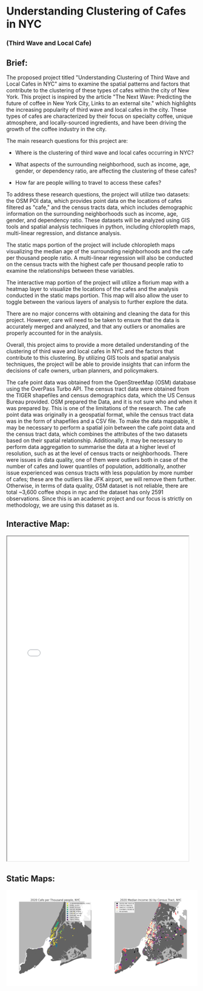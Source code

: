# Understanding Clustering of Cafes in NYC
### (Third Wave and Local Cafe)

## Brief:
The proposed project titled "Understanding Clustering of Third Wave and Local Cafes in NYC" aims to examine the spatial patterns and factors that contribute to the clustering of these types of cafes within the city of New York. This project is inspired by the article "The Next Wave: Predicting the future of coffee in New York City, Links to an external site." which highlights the increasing popularity of third wave and local cafes in the city. These types of cafes are characterized by their focus on specialty coffee, unique atmosphere, and locally-sourced ingredients, and have been driving the growth of the coffee industry in the city.

The main research questions for this project are:

- Where is the clustering of third wave and local cafes occurring in NYC?

- What aspects of the surrounding neighborhood, such as income, age, gender, or dependency ratio, are affecting the clustering of these cafes?

- How far are people willing to travel to access these cafes?

To address these research questions, the project will utilize two datasets: the OSM POI data, which provides point data on the locations of cafes filtered as "cafe," and the census tracts data, which includes demographic information on the surrounding neighborhoods such as income, age, gender, and dependency ratio. These datasets will be analyzed using GIS tools and spatial analysis techniques in python, including chloropleth maps, multi-linear regression, and distance analysis.

The static maps portion of the project will include chloropleth maps visualizing the median age of the surrounding neighborhoods and the cafe per thousand people ratio. A multi-linear regression will also be conducted on the census tracts with the highest cafe per thousand people ratio to examine the relationships between these variables.

The interactive map portion of the project will utilize a florium map with a heatmap layer to visualize the locations of the cafes and the analysis conducted in the static maps portion. This map will also allow the user to toggle between the various layers of analysis to further explore the data.

There are no major concerns with obtaining and cleaning the data for this project. However, care will need to be taken to ensure that the data is accurately merged and analyzed, and that any outliers or anomalies are properly accounted for in the analysis.

Overall, this project aims to provide a more detailed understanding of the clustering of third wave and local cafes in NYC and the factors that contribute to this clustering. By utilizing GIS tools and spatial analysis techniques, the project will be able to provide insights that can inform the decisions of cafe owners, urban planners, and policymakers.

The cafe point data was obtained from the OpenStreetMap (OSM) database using the OverPass Turbo API. The census tract data were obtained from the TIGER shapefiles and census demographics data, which the US Census Bureau provided.
OSM prepared the Data, and it is not sure who and when it was prepared by. This is one of the limitations of the research.
The cafe point data was originally in a geospatial format, while the census tract data was in the form of shapefiles and a CSV file. To make the data mappable, it may be necessary to perform a spatial join between the cafe point data and the census tract data, which combines the attributes of the two datasets based on their spatial relationship. Additionally, it may be necessary to perform data aggregation to summarise the data at a higher level of resolution, such as at the level of census tracts or neighborhoods.
There were issues in data quality, one of them were outliers both in case of the number of cafes and lower quantiles of population, additionally, another issue experienced was census tracts with less population by more number of cafes; these are the outliers like JFK airport, we will remove them further. Otherwise, in terms of data quality, OSM dataset is not reliable, there are total ~3,600 coffee shops in nyc and the dataset has only 2591 observations. Since this is an academic project and our focus is strictly on methodology, we are using this dataset as is. 

## Interactive Map: 
<iframe src= "map.html" height= "855" width= "95%">
</iframe>


## Static Maps:
<div style="display: flex;">
  <img src="map1.png" style="width: 50%; height: auto;">
  <img src="map2.png" style="width: 50%; height: auto;">
</div>

